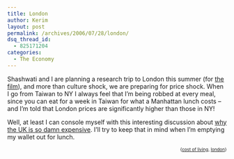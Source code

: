 ```yaml
---
title: London
author: Kerim
layout: post
permalink: /archives/2006/07/28/london/
dsq_thread_id:
  - 825171204
categories:
  - The Economy
---
```

Shashwati and I are planning a research trip to London this summer (for <a href="http://hoochandhamlet.com" onclick="_gaq.push(['_trackEvent', 'outbound-article', 'http://hoochandhamlet.com', 'the film']);" >the film</a>), and more than culture shock, we are preparing for price shock. When I go from Taiwan to NY I always feel that I&#8217;m being robbed at every meal, since you can eat for a week in Taiwan for what a Manhattan lunch costs &#8211; and I&#8217;m told that London prices are significantly higher than those in NY!

Well, at least I can console myself with this interesting discussion about <a href="http://neweconomist.blogs.com/new_economist/2006/07/why_so_expensiv.html" onclick="_gaq.push(['_trackEvent', 'outbound-article', 'http://neweconomist.blogs.com/new_economist/2006/07/why_so_expensiv.html', 'why the UK is so damn expensive']);" >why the UK is so damn expensive</a>. I&#8217;ll try to keep that in mind when I&#8217;m emptying my wallet out for lunch.  
<!-- technorati tags start -->

<div style="text-align:right;">
  <span style="font-size:x-small;">{<a href="http://www.technorati.com/tag/cost of living" onclick="_gaq.push(['_trackEvent', 'outbound-article', 'http://www.technorati.com/tag/cost of living', 'cost of living']);"  rel="tag">cost of living</a>, <a href="http://www.technorati.com/tag/london" onclick="_gaq.push(['_trackEvent', 'outbound-article', 'http://www.technorati.com/tag/london', 'london']);"  rel="tag">london</a>}</span>


<!-- technorati tags end -->

